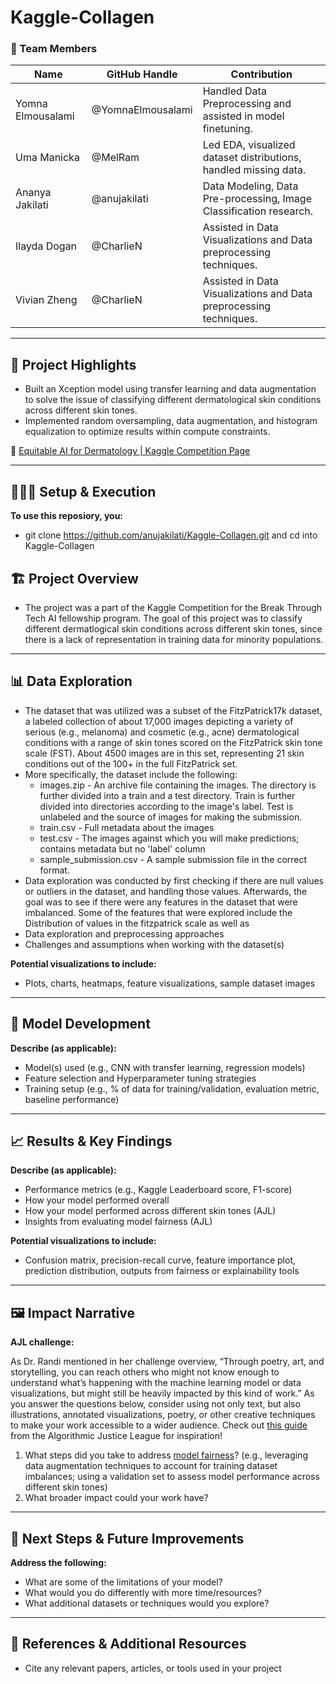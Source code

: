# Kaggle-Collagen

### **👥 Team Members**

| Name | GitHub Handle | Contribution |
| ----- | ----- | ----- |
| Yomna Elmousalami | @YomnaElmousalami | Handled Data Preprocessing and assisted in model finetuning. |
| Uma Manicka | @MelRam | Led EDA, visualized dataset distributions, handled missing data. |
| Ananya Jakilati | @anujakilati | Data Modeling, Data Pre-processing, Image Classification research. |
| Ilayda Dogan | @CharlieN | Assisted in Data Visualizations and Data preprocessing techniques.|
| Vivian Zheng | @CharlieN | Assisted in Data Visualizations and Data preprocessing techniques. |

---

## **🎯 Project Highlights**

* Built an Xception model using transfer learning and data augmentation to solve the issue of classifying different dermatological skin conditions across different skin tones.
* Implemented random oversampling, data augmentation, and histogram equalization to optimize results within compute constraints.

🔗 [Equitable AI for Dermatology | Kaggle Competition Page](https://www.kaggle.com/competitions/bttai-ajl-2025/overview)

---

## **👩🏽‍💻 Setup & Execution**

**To use this reposiory, you:**
- git clone https://github.com/anujakilati/Kaggle-Collagen.git and cd into Kaggle-Collagen

## **🏗️ Project Overview**

* The project was a part of the Kaggle Competition for the Break Through Tech AI fellowship program. The goal of this project was to classify different dermatlogical skin conditions across different skin tones, since there is a lack of representation in training data for minority populations. 

---

## **📊 Data Exploration**

* The dataset that was utilized was a subset of the FitzPatrick17k dataset, a labeled collection of about 17,000 images depicting a variety of serious (e.g., melanoma) and cosmetic (e.g., acne) dermatological conditions with a range of skin tones scored on the FitzPatrick skin tone scale (FST). About 4500 images are in this set, representing 21 skin conditions out of the 100+ in the full FitzPatrick set.
* More specifically, the dataset include the following:
  - images.zip - An archive file containing the images. The directory is further divided into a train and a test directory. Train is further divided into directories according to the image's label. Test is unlabeled and the source of images for making the submission.
  - train.csv - Full metadata about the images
  - test.csv - The images against which you will make predictions; contains metadata but no 'label' column
  - sample_submission.csv - A sample submission file in the correct format.
* Data exploration was conducted by first checking if there are null values or outliers in the dataset, and handling those values. Afterwards, the goal was to see if there were any features in the dataset that were imbalanced. Some of the features that were explored include the Distribution of values in the fitzpatrick scale as well as  
* Data exploration and preprocessing approaches
* Challenges and assumptions when working with the dataset(s)

**Potential visualizations to include:**

* Plots, charts, heatmaps, feature visualizations, sample dataset images

---

## **🧠 Model Development**

**Describe (as applicable):**

* Model(s) used (e.g., CNN with transfer learning, regression models)
* Feature selection and Hyperparameter tuning strategies
* Training setup (e.g., % of data for training/validation, evaluation metric, baseline performance)

---

## **📈 Results & Key Findings**

**Describe (as applicable):**

* Performance metrics (e.g., Kaggle Leaderboard score, F1-score)
* How your model performed overall
* How your model performed across different skin tones (AJL)
* Insights from evaluating model fairness (AJL)

**Potential visualizations to include:**

* Confusion matrix, precision-recall curve, feature importance plot, prediction distribution, outputs from fairness or explainability tools

---

## **🖼️ Impact Narrative**

**AJL challenge:**

As Dr. Randi mentioned in her challenge overview, “Through poetry, art, and storytelling, you can reach others who might not know enough to understand what’s happening with the machine learning model or data visualizations, but might still be heavily impacted by this kind of work.”
As you answer the questions below, consider using not only text, but also illustrations, annotated visualizations, poetry, or other creative techniques to make your work accessible to a wider audience.
Check out [this guide](https://drive.google.com/file/d/1kYKaVNR\_l7Abx2kebs3AdDi6TlPviC3q/view) from the Algorithmic Justice League for inspiration!

1. What steps did you take to address [model fairness](https://haas.berkeley.edu/wp-content/uploads/What-is-fairness_-EGAL2.pdf)? (e.g., leveraging data augmentation techniques to account for training dataset imbalances; using a validation set to assess model performance across different skin tones)
2. What broader impact could your work have?

---

## **🚀 Next Steps & Future Improvements**

**Address the following:**

* What are some of the limitations of your model?
* What would you do differently with more time/resources?
* What additional datasets or techniques would you explore?

---

## **📄 References & Additional Resources**

* Cite any relevant papers, articles, or tools used in your project


